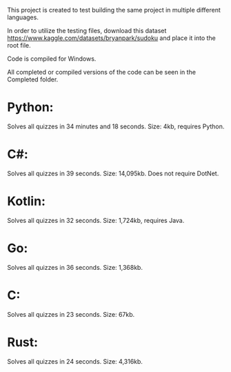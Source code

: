 This project is created to test building the same project in multiple different languages.

In order to utilize the testing files, download this dataset https://www.kaggle.com/datasets/bryanpark/sudoku and place it into the root file.

Code is compiled for Windows.

All completed or compiled versions of the code can be seen in the Completed folder.

# Python:
  Solves all quizzes in 34 minutes and 18 seconds. Size: 4kb, requires Python.

# C#:
  Solves all quizzes in 39 seconds. Size: 14,095kb. Does not require DotNet.

# Kotlin:
  Solves all quizzes in 32 seconds. Size: 1,724kb, requires Java.

# Go:
  Solves all quizzes in 36 seconds.
  Size: 1,368kb.

# C:
  Solves all quizzes in 23 seconds.
  Size: 67kb.

# Rust:
  Solves all quizzes in 24 seconds.
  Size: 4,316kb.